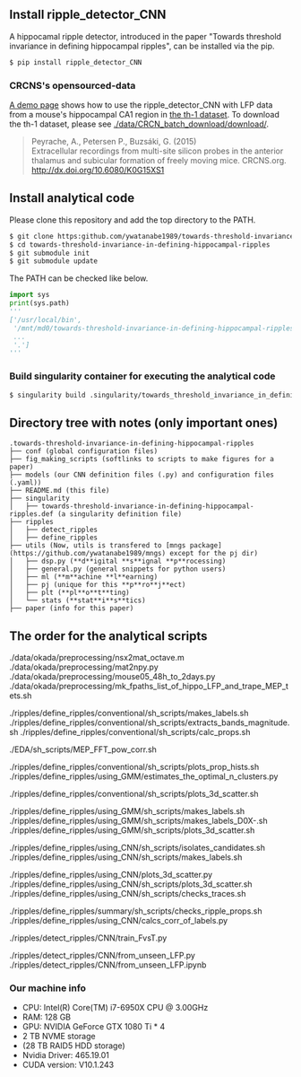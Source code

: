 ## Install ripple_detector_CNN
A hippocamal ripple detector, introduced in the paper "Towards threshold invariance in defining hippocampal ripples", can be installed via the pip.
``` bash
$ pip install ripple_detector_CNN
```

### CRCNS's opensourced-data
[A demo page](https://github.com/ywatanabe1989/towards-threshold-invariance-in-defining-hippocampal-ripples/blob/main/ripples/detect_ripples/CNN/from_unseen_LFP.ipynb) shows how to use the ripple_detector_CNN with LFP data from a mouse's hippocampal CA1 region in [the th-1 dataset](https://crcns.org/data-sets/thalamus/th-1/about-th-1). To download the th-1 dataset, please see [./data/CRCN_batch_download/download/](https://github.com/ywatanabe1989/towards-threshold-invariance-in-defining-hippocampal-ripples/tree/main/data/CRCN_batch_download/download).

>Peyrache, A., Petersen P., Buzsáki, G. (2015)  
>Extracellular recordings from multi-site silicon probes in the anterior thalamus and subicular formation of freely moving mice. CRCNS.org.  
>http://dx.doi.org/10.6080/K0G15XS1  


## Install analytical code
Please clone this repository and add the top directory to the PATH.
``` bash
$ git clone https:github.com/ywatanabe1989/towards-threshold-invariance-in-defining-hippocampal-ripples
$ cd towards-threshold-invariance-in-defining-hippocampal-ripples
$ git submodule init
$ git submodule update
```

The PATH can be checked like below.
``` python
import sys
print(sys.path)
'''
['/usr/local/bin',
 '/mnt/md0/towards-threshold-invariance-in-defining-hippocampal-ripples/package/src',
 ...
 '.']
'''
```


### Build singularity container for executing the analytical code
``` bash
$ singularity build .singularity/towards_threshold_invariance_in_defining_hippocampal_ripples.sif .singularity/towards_threshold_invariance_in_defining_hippocampal_ripples.def
```


## Directory tree with notes (only important ones)
```
.towards-threshold-invariance-in-defining-hippocampal-ripples
├── conf (global configuration files)
├── fig_making_scripts (softlinks to scripts to make figures for a paper)
├── models (our CNN definition files (.py) and configuration files (.yaml))
├── README.md (this file)
├── singularity 
│   ├── towards-threshold-invariance-in-defining-hippocampal-ripples.def (a singularity definition file)
├── ripples
│   ├── detect_ripples
│   ├── define_ripples
├── utils (Now, utils is transfered to [mngs package](https://github.com/ywatanabe1989/mngs) except for the pj dir)
│   ├── dsp.py (**d**igital **s**ignal **p**rocessing)
│   ├── general.py (general snippets for python users)
│   ├── ml (**m**achine **l**earning)
│   ├── pj (unique for this **p**ro**j**ect)
│   ├── plt (**pl**o**t**ting)
│   └── stats (**stat**i**s**tics)
├── paper (info for this paper)
```


## The order for the analytical scripts
./data/okada/preprocessing/nsx2mat_octave.m
./data/okada/preprocessing/mat2npy.py
./data/okada/preprocessing/mouse05_48h_to_2days.py
./data/okada/preprocessing/mk_fpaths_list_of_hippo_LFP_and_trape_MEP_tets.sh

./ripples/define_ripples/conventional/sh_scripts/makes_labels.sh
./ripples/define_ripples/conventional/sh_scripts/extracts_bands_magnitude.sh
./ripples/define_ripples/conventional/sh_scripts/calc_props.sh

./EDA/sh_scripts/MEP_FFT_pow_corr.sh

./ripples/define_ripples/conventional/sh_scripts/plots_prop_hists.sh
./ripples/define_ripples/using_GMM/estimates_the_optimal_n_clusters.py

./ripples/define_ripples/conventional/sh_scripts/plots_3d_scatter.sh

./ripples/define_ripples/using_GMM/sh_scripts/makes_labels.sh
./ripples/define_ripples/using_GMM/sh_scripts/makes_labels_D0X-.sh
./ripples/define_ripples/using_GMM/sh_scripts/plots_3d_scatter.sh

./ripples/define_ripples/using_CNN/sh_scripts/isolates_candidates.sh
./ripples/define_ripples/using_CNN/sh_scripts/makes_labels.sh

./ripples/define_ripples/using_CNN/plots_3d_scatter.py
./ripples/define_ripples/using_CNN/sh_scripts/plots_3d_scatter.sh
./ripples/define_ripples/using_CNN/sh_scripts/checks_traces.sh

./ripples/define_ripples/summary/sh_scripts/checks_ripple_props.sh
./ripples/define_ripples/using_CNN/calcs_corr_of_labels.py

./ripples/detect_ripples/CNN/train_FvsT.py

./ripples/detect_ripples/CNN/from_unseen_LFP.py
./ripples/detect_ripples/CNN/from_unseen_LFP.ipynb


### Our machine info
- CPU: Intel(R) Core(TM) i7-6950X CPU @ 3.00GHz
- RAM: 128 GB
- GPU: NVIDIA GeForce GTX 1080 Ti * 4
- 2 TB NVME storage
- (28 TB RAID5 HDD storage)
- Nvidia Driver: 465.19.01
- CUDA version: V10.1.243
